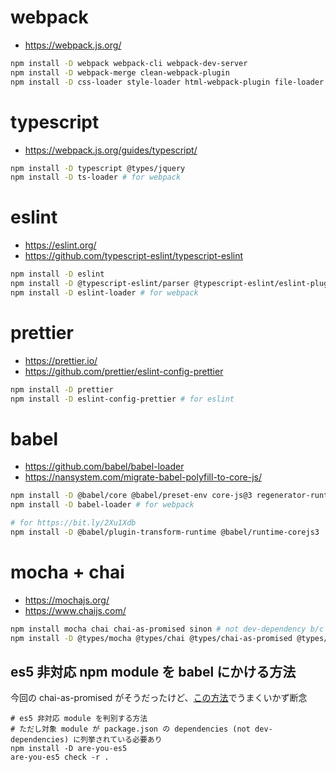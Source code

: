 # webpack

- https://webpack.js.org/

```sh
npm install -D webpack webpack-cli webpack-dev-server
npm install -D webpack-merge clean-webpack-plugin
npm install -D css-loader style-loader html-webpack-plugin file-loader
```

# typescript

- https://webpack.js.org/guides/typescript/

```sh
npm install -D typescript @types/jquery
npm install -D ts-loader # for webpack
```

# eslint

- https://eslint.org/
- https://github.com/typescript-eslint/typescript-eslint

```sh
npm install -D eslint
npm install -D @typescript-eslint/parser @typescript-eslint/eslint-plugin # for typescript
npm install -D eslint-loader # for webpack
```

# prettier

- https://prettier.io/
- https://github.com/prettier/eslint-config-prettier

```sh
npm install -D prettier
npm install -D eslint-config-prettier # for eslint
```

# babel

- https://github.com/babel/babel-loader
- https://nansystem.com/migrate-babel-polyfill-to-core-js/

```sh
npm install -D @babel/core @babel/preset-env core-js@3 regenerator-runtime
npm install -D babel-loader # for webpack

# for https://bit.ly/2Xu1Xdb
npm install -D @babel/plugin-transform-runtime @babel/runtime-corejs3
```

# mocha + chai

- https://mochajs.org/
- https://www.chaijs.com/

```sh
npm install mocha chai chai-as-promised sinon # not dev-dependency b/c it'll run in web browsers
npm install -D @types/mocha @types/chai @types/chai-as-promised @types/sinon # for typescript
```

## es5 非対応 npm module を babel にかける方法

今回の chai-as-promised がそうだったけど、[この方法](https://developer.epages.com/blog/coding/how-to-transpile-node-modules-with-babel-and-webpack-in-a-monorepo/)でうまくいかず断念

```
# es5 非対応 module を判別する方法
# ただし対象 module が package.json の dependencies (not dev-dependencies) に列挙されている必要あり
npm install -D are-you-es5
are-you-es5 check -r .
```
